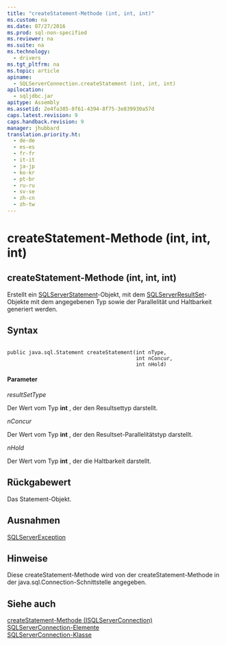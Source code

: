 ```yaml
---
title: "createStatement-Methode (int, int, int)"
ms.custom: na
ms.date: 07/27/2016
ms.prod: sql-non-specified
ms.reviewer: na
ms.suite: na
ms.technology: 
  - drivers
ms.tgt_pltfrm: na
ms.topic: article
apiname: 
  - SQLServerConnection.createStatement (int, int, int)
apilocation: 
  - sqljdbc.jar
apitype: Assembly
ms.assetid: 2e4fa385-8f61-4394-8f75-3e839930a57d
caps.latest.revision: 9
caps.handback.revision: 9
manager: jhubbard
translation.priority.ht: 
  - de-de
  - es-es
  - fr-fr
  - it-it
  - ja-jp
  - ko-kr
  - pt-br
  - ru-ru
  - sv-se
  - zh-cn
  - zh-tw
---
```

# createStatement-Methode (int, int, int)
    
## createStatement\-Methode \(int, int, int\)  
 Erstellt ein [SQLServerStatement](../content/SQLServerStatement-Class.md)\-Objekt, mit dem [SQLServerResultSet](../content/SQLServerResultSet-Class.md)\-Objekte mit dem angegebenen Typ sowie der Parallelität und Haltbarkeit generiert werden.  
  
## Syntax  
  
```  
  
public java.sql.Statement createStatement(int nType,  
                                          int nConcur,  
                                          int nHold)  
```  
  
#### Parameter  
 *resultSetType*  
  
 Der Wert vom Typ **int** , der den Resultsettyp darstellt.  
  
 *nConcur*  
  
 Der Wert vom Typ **int** , der den Resultset\-Parallelitätstyp darstellt.  
  
 *nHold*  
  
 Der Wert vom Typ **int** , der die Haltbarkeit darstellt.  
  
## Rückgabewert  
 Das Statement\-Objekt.  
  
## Ausnahmen  
 [SQLServerException](../content/SQLServerException-Class.md)  
  
## Hinweise  
 Diese createStatement\-Methode wird von der createStatement\-Methode in der java.sql.Connection\-Schnittstelle angegeben.  
  
## Siehe auch  
 [createStatement-Methode &#40;ISQLServerConnection&#41;](../content/createStatement-Method--SQLServerConnection-.md)   
 [SQLServerConnection-Elemente](../content/SQLServerConnection-Members.md)   
 [SQLServerConnection-Klasse](../content/SQLServerConnection-Class.md)  
  
  
